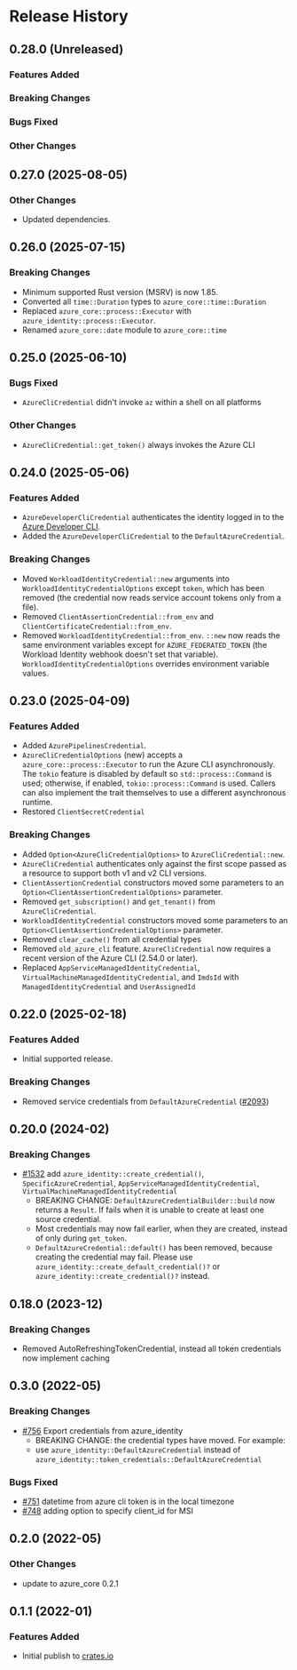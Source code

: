 # Release History

## 0.28.0 (Unreleased)

### Features Added

### Breaking Changes

### Bugs Fixed

### Other Changes

## 0.27.0 (2025-08-05)

### Other Changes

- Updated dependencies.

## 0.26.0 (2025-07-15)

### Breaking Changes

- Minimum supported Rust version (MSRV) is now 1.85.
- Converted all `time::Duration` types to `azure_core::time::Duration`
- Replaced `azure_core::process::Executor` with `azure_identity::process::Executor`.
- Renamed `azure_core::date` module to `azure_core::time`

## 0.25.0 (2025-06-10)

### Bugs Fixed

- `AzureCliCredential` didn't invoke `az` within a shell on all platforms

### Other Changes

- `AzureCliCredential::get_token()` always invokes the Azure CLI

## 0.24.0 (2025-05-06)

### Features Added

- `AzureDeveloperCliCredential` authenticates the identity logged in to the [Azure Developer CLI](https://learn.microsoft.com/azure/developer/azure-developer-cli/overview).
- Added the `AzureDeveloperCliCredential` to the `DefaultAzureCredential`.

### Breaking Changes

- Moved `WorkloadIdentityCredential::new` arguments into `WorkloadIdentityCredentialOptions` except `token`, which has been removed (the credential now reads service account tokens only from a file).
- Removed `ClientAssertionCredential::from_env` and `ClientCertificateCredential::from_env`.
- Removed `WorkloadIdentityCredential::from_env`. `::new` now reads the same environment variables except for `AZURE_FEDERATED_TOKEN` (the Workload Identity webhook doesn't set that variable). `WorkloadIdentityCredentialOptions` overrides environment variable values.

## 0.23.0 (2025-04-09)

### Features Added

- Added `AzurePipelinesCredential`.
- `AzureCliCredentialOptions` (new) accepts a `azure_core::process::Executor` to run the Azure CLI asynchronously.
  The `tokio` feature is disabled by default so `std::process::Command` is used; otherwise, if enabled, `tokio::process::Command` is used.
  Callers can also implement the trait themselves to use a different asynchronous runtime.
- Restored `ClientSecretCredential`

### Breaking Changes

- Added `Option<AzureCliCredentialOptions>` to `AzureCliCredential::new`.
- `AzureCliCredential` authenticates only against the first scope passed as a resource to support both v1 and v2 CLI versions.
- `ClientAssertionCredential` constructors moved some parameters to an `Option<ClientAssertionCredentialOptions>` parameter.
- Removed `get_subscription()` and `get_tenant()` from `AzureCliCredential`.
- `WorkloadIdentityCredential` constructors moved some parameters to an `Option<ClientAssertionCredentialOptions>` parameter.
- Removed `clear_cache()` from all credential types
- Removed `old_azure_cli` feature. `AzureCliCredential` now requires a recent version of the Azure CLI (2.54.0 or later).
- Replaced `AppServiceManagedIdentityCredential`, `VirtualMachineManagedIdentityCredential`, and `ImdsId` with `ManagedIdentityCredential` and `UserAssignedId`

## 0.22.0 (2025-02-18)

### Features Added

- Initial supported release.

### Breaking Changes

- Removed service credentials from `DefaultAzureCredential` ([#2093](https://github.com/Azure/azure-sdk-for-rust/issues/2093))

## 0.20.0 (2024-02)

### Breaking Changes

- [#1532](https://github.com/Azure/azure-sdk-for-rust/pull/1532) add `azure_identity::create_credential()`, `SpecificAzureCredential`, `AppServiceManagedIdentityCredential`, `VirtualMachineManagedIdentityCredential`
  - BREAKING CHANGE: `DefaultAzureCredentialBuilder::build` now returns a `Result`. If fails when it is unable to create at least one source credential.
  - Most credentials may now fail earlier, when they are created, instead of only during `get_token`.
  - `DefaultAzureCredential::default()` has been removed, because creating the credential may fail. Please use `azure_identity::create_default_credential()?` or `azure_identity::create_credential()?` instead.

## 0.18.0 (2023-12)

### Breaking Changes

- Removed AutoRefreshingTokenCredential, instead all token credentials now implement caching

## 0.3.0 (2022-05)

### Breaking Changes

- [#756](https://github.com/Azure/azure-sdk-for-rust/pull/756) Export credentials from azure_identity
  - BREAKING CHANGE: the credential types have moved. For example:
  - use `azure_identity::DefaultAzureCredential` instead of `azure_identity::token_credentials::DefaultAzureCredential`

### Bugs Fixed

- [#751](https://github.com/Azure/azure-sdk-for-rust/pull/751) datetime from azure cli token is in the local timezone
- [#748](https://github.com/Azure/azure-sdk-for-rust/pull/748) adding option to specify client_id for MSI

## 0.2.0 (2022-05)

### Other Changes

- update to azure_core 0.2.1

## 0.1.1 (2022-01)

### Features Added

- Initial publish to [crates.io](https://crates.io/crates/azure_identity)
